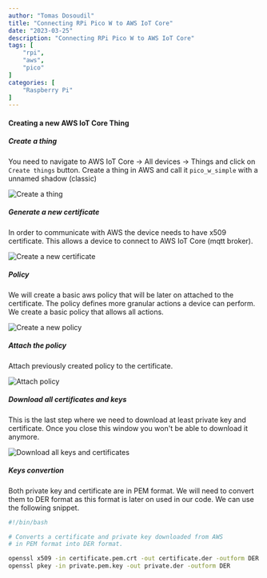 ```yaml
---
author: "Tomas Dosoudil"
title: "Connecting RPi Pico W to AWS IoT Core"
date: "2023-03-25"
description: "Connecting RPi Pico W to AWS IoT Core"
tags: [
    "rpi",
    "aws",
    "pico"
]
categories: [
    "Raspberry Pi"
]
---
```


#### Creating a new AWS IoT Core Thing

##### Create a thing
You need to navigate to AWS IoT Core -> All devices -> Things and click on `Create things` button.
Create a thing in AWS and call it `pico_w_simple` with a unnamed shadow (classic)

![Create a thing](/post_images/2023-03-25/thing-create.png)

##### Generate a new certificate
In order to communicate with AWS the device needs to have x509 certificate. This allows a device 
to connect to AWS IoT Core (mqtt broker). 

![Create a new certificate](/post_images/2023-03-25/thing-new-cert.png)

##### Policy
We will create a basic aws policy that will be later on attached to the certificate. The policy
defines more granular actions a device can perform. We create a basic policy that allows all actions.

![Create a new policy](/post_images/2023-03-25/new-policy.png)

##### Attach the policy
Attach previously created policy to the certificate.

![Attach policy](/post_images/2023-03-25/attach-policy.png)

##### Download all certificates and keys
This is the last step where we need to download at least private key and certificate. Once you close this window you won't be able to download it anymore.

![Download all keys and certificates](/post_images/2023-03-25/download-keys.png)

##### Keys convertion 
Both private key and certificate are in PEM format. We will need to convert them to DER format as this format is later on used in our code. We can use the following snippet.

```bash
#!/bin/bash

# Converts a certificate and private key downloaded from AWS 
# in PEM format into DER format.

openssl x509 -in certificate.pem.crt -out certificate.der -outform DER
openssl pkey -in private.pem.key -out private.der -outform DER

```

